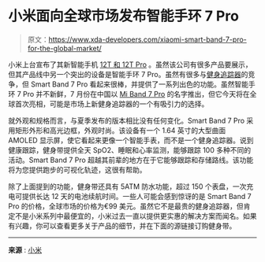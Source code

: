 # 小米面向全球市场发布智能手环 7 Pro

> 原文：<https://www.xda-developers.com/xiaomi-smart-band-7-pro-for-the-global-market/>

小米上台宣布了其新智能手机 [12T 和 12T Pro](https://www.xda-developers.com/xiaomi-debuts-12t-and-12t-pro/) 。虽然该公司有很多产品要展示，但其产品线中另一个突出的设备是智能手环 7 Pro。虽然有很多与[健身追踪器](https://www.xda-developers.com/best-fitness-trackers/)的竞争，但 Smart Band 7 Pro 看起来很棒，并提供了一系列出色的功能。虽然智能手环 7 Pro 并不新鲜，7 月份在中国以 [Mi Band 7 Pro](https://www.xda-developers.com/xiaomi-mi-band-7-pro-launch/) 的名字推出，但它今天将在全球首次亮相，可能是市场上新健身追踪器的一个有吸引力的选择。

就外观和规格而言，与夏季发布的版本相比没有任何变化。Smart Band 7 Pro 采用矩形外形和高光边框，外观时尚。该设备有一个 1.64 英寸的大型曲面 AMOLED 显示屏，使它看起来更像一个智能手表，而不是一个健身追踪器。说到健康跟踪，健身带提供全天 SpO2、睡眠和心率监测，能够跟踪 100 多种不同的活动。Smart Band 7 Pro 超越其前辈的地方在于它能够跟踪和存储路线。该功能将为您提供跑步的可视化轨迹，这很有帮助。

除了上面提到的功能，健身带还具有 5ATM 防水功能，超过 150 个表盘，一次充电可提供长达 12 天的电池续航时间。一些人可能会感到惊讶的是 Smart Band 7 Pro 的价格，全球市场的价格为€99 美元。虽然它不是最贵的健身追踪器，但肯定不是小米系列中最便宜的，小米过去一直以提供更实惠的解决方案而闻名。如果有兴趣，你可以查看更多关于产品的细节，并在下面的源链接订购健身带。

* * *

**来源** : [小米](https://www.mi.com/global/product/xiaomi-smart-band-7-pro/)